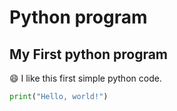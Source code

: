 # Python program

## My First python program
😄 I like this first simple python code.
```py
print("Hello, world!")
```